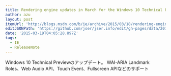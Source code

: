 ```yaml
---
title: Rendering engine updates in March for the Windows 10 Technical Preview - IEBlog - Site Home - MSDN Blogs
author: azu
layout: post
itemUrl: 'http://blogs.msdn.com/b/ie/archive/2015/03/18/rendering-engine-updates-in-march-for-the-windows-10-technical-preview.aspx'
editJSONPath: 'https://github.com/jser/jser.info/edit/gh-pages/data/2015/03/index.json'
date: '2015-03-19T04:05:28.897Z'
tags:
  - IE
  - ReleaseNote
---
```

Windows 10 Technical Previewのアップデート。
WAI-ARIA Landmark Roles、Web Audio API、Touch Event、Fullscreen APIなどのサポート
